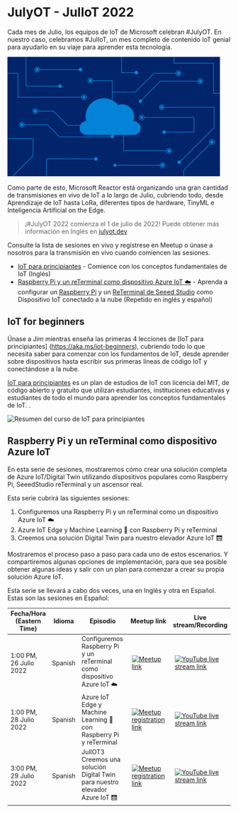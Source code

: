 # JulyOT - JulIoT 2022

Cada mes de Julio, los equipos de IoT de Microsoft celebran #JulyOT. En nuestro caso, celebramos #JulIoT, un mes completo de contenido IoT genial para ayudarlo en su viaje para aprender esta tecnología.

[![Una nube animada de Julio OT  con Internet de las cosas](./img/JulI-oT_Animated.gif)](https://aka.ms/julyot)


Como parte de esto, Microsoft Reactor está organizando una gran cantidad de transmisiones en vivo de IoT a lo largo de Julio, cubriendo todo, desde Aprendizaje de IoT hasta LoRa, diferentes tipos de hardware, TinyML e Inteligencia Artificial on the Edge.

> ¡#JulyOT 2022 comienza el 1 de julio de 2022! Puede obtener más información en Inglés en [julyot.dev](https://julyot.dev/)

Consulte la lista de sesiones en vivo y regístrese en Meetup o únase a nosotros para la transmisión en vivo cuando comiencen las sesiones.

* [IoT para principiantes](#iot-for-beginners) - Comience con los conceptos fundamentales de IoT (Inglés)
* [Raspberry Pi y un reTerminal como dispositivo Azure IoT ☁️](#raspberry-pi-y-un-reterminal-como-dispositivo-azure-iot) - Aprenda a configurar un [Raspberry Pi]( https://www.raspberrypi.com) y un [ReTerminal de Seeed Studio](https://www.seeedstudio.com/ReTerminal-with-CM4-p-4904.html?queryID=d7bb958545d0b2279c552472a25027ec&objectID=4904&indexName=bazaar_retailer_products) como Dispositivo IoT conectado a la nube (Repetido en inglés y español)

## IoT for beginners

Únase a Jim mientras enseña las primeras 4 lecciones de [IoT para principiantes] (https://aka.ms/iot-beginners), cubriendo todo lo que necesita saber para comenzar con los fundamentos de IoT, desde aprender sobre dispositivos hasta escribir sus primeras líneas de código IoT y conectándose a la nube.

[IoT para principiantes](https://aka.ms/iot-beginners) es un plan de estudios de IoT con licencia del MIT, de código abierto y gratuito que utilizan estudiantes, instituciones educativas y estudiantes de todo el mundo para aprender los conceptos fundamentales de IoT. .

![Resumen del curso de IoT para principiantes](https://github.com/microsoft/IoT-For-Beginners/raw/main/sketchnotes/Roadmap.jpg)

## Raspberry Pi y un reTerminal como dispositivo Azure IoT

En esta serie de sesiones, mostraremos cómo crear una solución completa de Azure IoT/Digital Twin utilizando dispositivos populares como Raspberry Pi, SeeedStudio reTerminal y un ascensor real.

Esta serie cubrirá las siguientes sesiones:

1. Configuremos una Raspberry Pi y un reTerminal como un dispositivo Azure IoT ☁️
2. Azure IoT Edge y Machine Learning 🧠 con Raspberry Pi y reTerminal
3. Creemos una solución Digital Twin para nuestro elevador Azure IoT 🛗

Mostraremos el proceso paso a paso para cada uno de estos escenarios. Y compartiremos algunas opciones de implementación, para que sea posible obtener algunas ideas y salir con un plan para comenzar a crear su propia solución Azure IoT.

Esta serie se llevará a cabo dos veces, una en Inglés y otra en Español. Estas son las sesiones en Español:

| Fecha/Hora (Eastern Time) | Idioma | Episodio | Meetup link | Live stream/Recording |
| ---- | -- | ------- | ------------------------ | ----------- |
| 1:00 PM, 26 Julio 2022 | Spanish | Configuremos Raspberry Pi y un reTerminal como dispositivo Azure IoT ☁️ | <a href="https://www.meetup.com/microsoft-reactor-toronto/events/286475097/"><img src="https://raw.githubusercontent.com/jimbobbennett/ColoredBadges/main/svg/social/meetup.svg" alt="Meetup link" style="vertical-align:top; margin:6px 4px"></a> | <a href=""><img src="https://raw.githubusercontent.com/jimbobbennett/ColoredBadges/main/svg/streaming/youtube.svg" alt="YouTube live stream link" style="vertical-align:top; margin:6px 4px"></a> |
| 1:00 PM, 28 Julio 2022 | Spanish | Azure IoT Edge y Machine Learning 🧠 con Raspberry Pi y reTerminal | <a href="https://www.meetup.com/microsoft-reactor-toronto/events/286474956/"><img src="https://raw.githubusercontent.com/jimbobbennett/ColoredBadges/main/svg/social/meetup.svg" alt="Meetup registration link" style="vertical-align:top; margin:6px 4px"></a> | <a href=""><img src="https://raw.githubusercontent.com/jimbobbennett/ColoredBadges/main/svg/streaming/youtube.svg" alt="YouTube live stream link" style="vertical-align:top; margin:6px 4px"></a> |
| 3:00 PM, 29 Julio 2022 | Spanish |  JulIOT3 Creemos una solución Digital Twin para nuestro elevador Azure IoT 🛗 | <a href="https://www.meetup.com/microsoft-reactor-toronto/events/286474805/"><img src="https://raw.githubusercontent.com/jimbobbennett/ColoredBadges/main/svg/social/meetup.svg" alt="Meetup registration link" style="vertical-align:top; margin:6px 4px"></a> | <a href=""><img src="https://raw.githubusercontent.com/jimbobbennett/ColoredBadges/main/svg/streaming/youtube.svg" alt="YouTube live stream link" style="vertical-align:top; margin:6px 4px"></a> |

